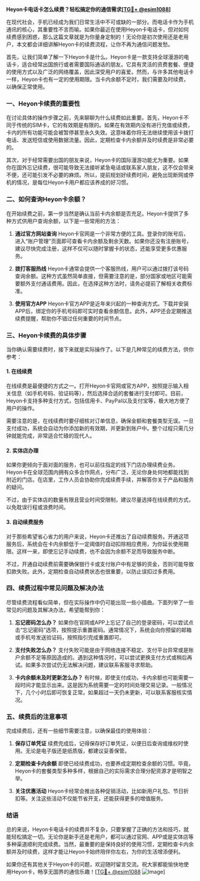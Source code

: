 **Heyon卡电话卡怎么续费？轻松搞定你的通信需求[[TG💪+ @esim1088](https://t.me/s/esim1088)]**

在现代社会，手机已经成为我们日常生活中不可或缺的一部分。而电话卡作为手机通讯的核心，其重要性不言而喻。如果你最近在使用Heyon卡电话卡，但对如何续费感到困惑，那么这篇文章就是为你量身定制的！无论你是初次使用还是老用户，本文都会详细讲解Heyon卡的续费流程，让你不再为通信问题发愁。

首先，让我们简单了解一下Heyon卡是什么。Heyon卡是一款支持全球漫游的电话卡，适合经常出国旅行或者需要国际通话的朋友。它具有灵活的资费套餐、便捷的使用方式以及广泛的网络覆盖，因此深受用户的喜爱。然而，与许多其他电话卡一样，Heyon卡也有一定的使用期限。当卡内余额不足时，我们需要及时续费，以确保正常使用。

### **一、Heyon卡续费的重要性**

在讨论具体的操作步骤之前，先来聊聊为什么续费如此重要。首先，Heyon卡不同于传统的SIM卡，它的有效期是有限的。如果在有效期内没有进行充值或续费，卡内的所有功能可能会被暂停甚至永久失效。这意味着你将无法继续使用该卡拨打电话、发送短信或使用数据流量。因此，定期检查卡内余额并及时续费是非常必要的。

其次，对于经常需要出国的朋友来说，Heyon卡的国际漫游功能尤为重要。如果你在国外忘记续费，很可能导致无法接听紧急电话或联系家人朋友，这不仅会带来不便，还可能引发不必要的麻烦。所以，提前规划好续费时间，避免出现断网或停机的情况，是每位Heyon卡用户都应该养成的好习惯。

### **二、如何查询Heyon卡余额？**

在开始续费之前，第一步当然是确认当前卡内余额是否充足。Heyon卡提供了多种方式供用户查询余额，以下是一些常用的方法：

1. **通过官方网站查询**
   Heyon卡官网是一个非常方便的工具。登录你的账号后，进入“账户管理”页面即可查看卡内余额及剩余天数。如果你还没有注册账号，建议尽快完成注册，这样不仅可以随时掌握卡的状态，还能享受更多优惠服务。

2. **拨打客服热线**
   Heyon卡通常会提供一个客服热线，用户可以通过拨打该号码查询余额。这种方式虽然简单直接，但需要注意的是，部分国家或地区可能需要额外支付通话费用。因此，在选择这种方法时，请务必提前了解相关收费标准。

3. **使用官方APP**
   Heyon卡官方APP是近年来兴起的一种查询方式。下载并安装APP后，绑定你的手机号码即可实时查看余额信息。此外，APP还会定期推送续费提醒，帮助你不错过任何重要的时间节点。

### **三、Heyon卡续费的具体步骤**

当你确认需要续费时，接下来就是实际操作了。以下是几种常见的续费方法，供你参考：

#### **1. 在线续费**
在线续费是最便捷的方式之一。打开Heyon卡官网或官方APP，按照提示输入相关信息（如手机号码、验证码等），然后选择合适的套餐进行支付即可。目前，Heyon卡支持多种支付方式，包括信用卡、PayPal以及支付宝等，极大地方便了用户的操作。

需要注意的是，在线续费时要仔细核对订单信息，确保金额和套餐类型无误。一旦支付成功，系统会自动为你添加新的有效期，并更新到账户中。整个过程只需几分钟就能完成，非常适合忙碌的现代人。

#### **2. 实体店办理**
如果你更倾向于面对面的服务，也可以前往指定的线下门店办理续费业务。Heyon卡在全球范围内拥有众多合作网点，分布广泛，无论你身处何地都能找到附近的门店。在店里，工作人员会协助你完成续费手续，并解答你关于产品和服务的疑问。

不过，由于实体店的数量有限且营业时间受限制，建议尽量选择在线续费的方式，以免耽误行程或浪费时间。

#### **3. 自动续费服务**
对于那些希望省心省力的用户来说，Heyon卡还推出了自动续费服务。开通这项服务后，系统会在卡内余额低于一定阈值时自动扣除相应费用，为你延长使用期限。这样一来，即使忘记手动续费，也不会因为余额不足而导致服务中断。

不过，开通自动续费前需要确保银行卡或支付账户中有足够的资金，否则可能导致扣款失败。此外，定期检查自动续费状态也很重要，以防止误扣过多费用。

### **四、续费过程中常见问题及解决办法**

尽管续费流程看似简单，但在实际操作中仍可能出现一些小插曲。下面列举了一些常见的问题及其解决办法，希望能帮到你：

1. **忘记密码怎么办？**
   如果你在官网或APP上忘记了自己的登录密码，可以尝试点击“忘记密码”选项，按照提示重置密码。通常情况下，系统会向你预留的邮箱或手机号发送验证码，按照指引完成重置即可。

2. **支付失败怎么办？**
   支付失败可能是由于网络连接不稳定、支付平台异常或是账户余额不足等原因造成的。遇到这种情况时，可以尝试更换支付方式或稍后再试。如果多次尝试仍无法解决问题，建议联系客服寻求帮助。

3. **卡内余额未及时更新怎么办？**
   有时候，即使支付成功，卡内余额也可能需要一段时间才能显示出来。这是因为系统需要一定的时间处理交易记录。一般情况下，几个小时后即可恢复正常。如果超过一天仍未更新，可以联系客服核实情况。

### **五、续费后的注意事项**

完成续费后，还有一些细节需要注意，以确保最佳的使用体验：

1. **保存订单凭证**
   续费完成后，记得保存好订单凭证，以便日后查询或维权时使用。无论是电子版还是纸质版，都建议妥善保管。

2. **定期检查卡内余额**
   即使已经续费成功，也要养成定期检查余额的习惯。毕竟，Heyon卡的套餐类型多种多样，根据自己的实际需求合理分配资源才是明智之举。

3. **关注优惠活动**
   Heyon卡经常会推出各种促销活动，比如新用户礼包、节日折扣等。关注这些活动不仅能节省开支，还能获得更多的增值服务。

### **结语**

总的来说，Heyon卡电话卡的续费并不复杂，只要掌握了正确的方法和技巧，就能轻松搞定一切。无论你是新手还是老用户，都可以通过官网、APP或是实体店等多种渠道顺利完成续费。当然，最重要的是保持良好的使用习惯，定期检查卡内余额并及时续费，这样才能让Heyon卡始终陪伴你左右，为你的生活增添便利。

如果你还有其他关于Heyon卡的问题，欢迎随时留言交流。祝大家都能愉快地使用Heyon卡，畅享无国界的通信乐趣！[[TG💪+ @esim1088](https://t.me/s/esim1088) ![Image](https://i.postimg.cc/4NQfJmqS/Snipaste-2025-05-13-00-14-12.png)]